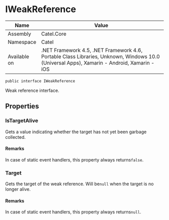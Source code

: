 

# IWeakReference

Name|Value
---|---
Assembly|Catel.Core
Namespace|Catel
Available on|.NET Framework 4.5, .NET Framework 4.6, Portable Class Libraries, Unknown, Windows 10.0 (Universal Apps), Xamarin - Android, Xamarin - iOS

```
public interface IWeakReference
```

Weak reference interface.



## Properties

### IsTargetAlive

Gets a value indicating whether the target has not yet been garbage collected.

#### Remarks

In case of static event handlers, this property always returns`false`.



### Target

Gets the target of the weak reference. Will be`null` when the target is no longer alive.

#### Remarks

In case of static event handlers, this property always returns`null`.




